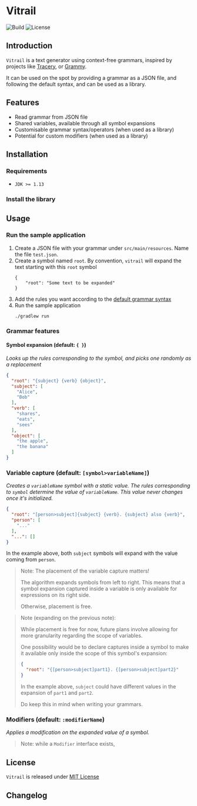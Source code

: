 # Vitrail

![Build](https://img.shields.io/github/workflow/status/jlandic/vitrail/CI/master?style=flat-square)
![License](https://img.shields.io/github/license/jlandic/vitrail?style=flat-square)

## Introduction

`Vitrail` is a text generator using context-free grammars, inspired by projects like [Tracery](https://github.com/galaxykate/tracery), or [Grammy](https://github.com/AlmasB/grammy).

It can be used on the spot by providing a grammar as a JSON file, and following the default syntax, and can be used as a library.

## Features

- Read grammar from JSON file
- Shared variables, available through all symbol expansions
- Customisable grammar syntax/operators (when used as a library)
- Potential for custom modifiers (when used as a library)

## Installation

### Requirements

- `JDK >= 1.13`

### Install the library

## Usage

### Run the sample application

1. Create a JSON file with your grammar under `src/main/resources`. Name the file `test.json`.
2. Create a symbol named `root`. By convention, `vitrail` will expand the text starting with this `root` symbol
    ```
    {
        "root": "Some text to be expanded"
    }
    ```
3. Add the rules you want according to the [default grammar syntax](#grammar-features)
4. Run the sample application
    ```
    ./gradlew run
    ```

### Grammar features

#### Symbol expansion (default: `{ }`)

_Looks up the rules corresponding to the symbol, and picks one randomly as a replacement_

```json
{
  "root": "{subject} {verb} {object}",
  "subject": [
    "Alice",
    "Bob"
  ],
  "verb": [
    "shares",
    "eats",
    "sees"
  ],
  "object": [
    "the apple",
    "the banana"
  ]
}
```

### Variable capture (default: `[symbol>variableName]`)

_Creates a `variableName` symbol with a static value. The rules corresponding to `symbol` determine the value of `variableName`.
This value never changes once it's initialized._

```json
{
  "root": "[person>subject]{subject} {verb}. {subject} also {verb}",
  "person": [
    "..."
  ],
  "...": []
}
```

In the example above, both `subject` symbols will expand with the value coming from `person`.

> Note:
> The placement of the variable capture matters!
>
> The algorithm expands symbols from left to right. This means that a symbol expansion captured inside a variable is only available for expressions on its right side.
>
> Otherwise, placement is free.

> Note (expanding on the previous note):
>
> While placement is free for now, future plans involve allowing for more granularity regarding the scope of variables.
>
> One possibility would be to declare captures inside a symbol to make it available only inside the scope of this symbol's expansion:
> ```json
> {
>   "root": "{[person>subject]part1}. {[person>subject]part2}"
> }
> ```
> In the example above, `subject` could have different values in the expansion of `part1` and `part2`.
>
> Do keep this in mind when writing your grammars.

### Modifiers (default: `:modifierName`)

_Applies a modification on the expanded value of a symbol._

> Note: while a `Modifier` interface exists, 

## License

`Vitrail` is released under [MIT License](https://opensource.org/licenses/MIT)

## Changelog

